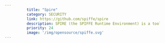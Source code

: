 ```yaml
---
          title: "Spire"
          category: SECURITY
          link: https://github.com/spiffe/spire
          description: SPIRE (the SPIFFE Runtime Environment) is a tool-chain for establishing trust between software systems across a wide variety of hosting platforms. Concretely, SPIRE exposes the SPIFFE Workload API, which can attest running software systems and issue SPIFFE IDs and SVIDs to them. This in turn allows two workloads to establish trust between each other, for example by establishing an mTLS connection or by signing and verifying a JWT token. Or for a workload to securely authenticate to a secret store, a database, or a cloud provider service.
          priority: 24
          image: '/img/opensource/spiffe.svg'
---
```

          